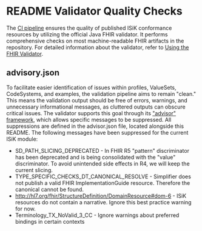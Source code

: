 # README Validator Quality Checks

The [CI pipeline]((https://github.com/gematik/spec-ISiK-Terminplanung/blob/main-stufe-4/.github/workflows/main.yml)) ensures the quality of published ISiK conformance resources by utilizing the official Java FHIR validator. It performs comprehensive checks on most machine-readable FHIR artifacts in the repository. For detailed information about the validator, refer to [Using the FHIR Validator]((https://confluence.hl7.org/display/FHIR/Using+the+FHIR+Validator)).

## advisory.json

To facilitate easier identification of issues within profiles, ValueSets, CodeSystems, and examples, the validation pipeline aims to remain "clean." This means the validation output should be free of errors, warnings, and unnecessary informational messages, as cluttered outputs can obscure critical issues. The validator supports this goal through its ["advisor" framework]((https://confluence.hl7.org/display/FHIR/Validator+Advisor+Framework)), which allows specific messages to be suppressed. All suppressions are defined in the advisor.json file, located alongside this README. The following messages have been suppressed for the current ISiK module:

* SD_PATH_SLICING_DEPRECATED - In FHIR R5 "pattern" discriminator has been deprecated and is being consolidated with the "value"  discriminator. To avoid unintended side effects in R4, we will keep the current slicing.
* TYPE_SPECIFIC_CHECKS_DT_CANONICAL_RESOLVE - Simplifier does not publish a valid FHIR ImplementationGuide resource. Therefore the canonical cannot be found.
* http://hl7.org/fhir/StructureDefinition/DomainResource#dom-6 - ISiK resources do not contain a narrative. Ignore this best practice warning for now.
* Terminology_TX_NoValid_3_CC - Ignore warnings about preferred bindings in certain contexts

